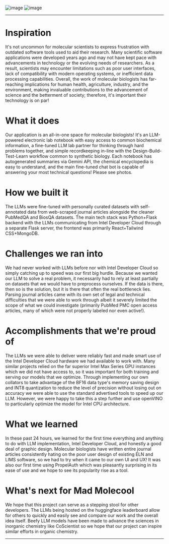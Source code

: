 ![image](https://github.com/fchau1/MadMolecool/assets/42685801/5aaea262-953d-4b46-ba57-94583b697f22)
![image](https://github.com/fchau1/MadMolecool/assets/42685801/1a5b3cf8-58cc-42bf-9e61-91b7fadf4b6e)


---

# Inspiration

It's not uncommon for molecular scientists to express frustration with outdated software tools used to aid their research. Many scientific software applications were developed years ago and may not have kept pace with advancements in technology or the evolving needs of researchers. As a result, scientists may encounter limitations such as poor user interfaces, lack of compatibility with modern operating systems, or inefficient data processing capabilities. Overall, the work of molecular biologists has far-reaching implications for human health, agriculture, industry, and the environment, making invaluable contributions to the advancement of science and the betterment of society; therefore, it's important their technology is on par!

# What it does

Our application is an all-in-one space for molecular biologists! It's an LLM-powered electronic lab notebook with easy access to common biochemical information, a fine-tuned LLM lab partner for thinking through hard problems together, and simple recordkeeping in-line with the Design-Build-Test-Learn workflow common to synthetic biology. Each notebook has autogenerated summaries via Gemini API, the chemical encyclopedia is easy to understand, and the main fine-tuned chat bot is capable of answering your most technical questions! Please see photos.

# How we built it

The LLMs were fine-tuned with personally curated datasets with self-annotated data from web-scraped journal articles alongside the cleaner PubMedQA and BiosQA datasets. The main tech stack was Python+Flask backend with the LLMs communicating from Intel Developer Cloud through a separate Flask server, the frontend was primarily React+Tailwind CSS+MongoDB.

# Challenges we ran into

We had never worked with LLMs before nor with Intel Developer Cloud so simply catching up to speed was our first big hurdle. Because we wanted our LLM to solve a real problem, it necessarily had to rely at least partially on datasets that we would have to preprocess ourselves. If the data is there, then so is the solution, but it is there that often the real bottleneck lies. Parsing journal articles came with its own set of legal and technical difficulties that we were able to work through albeit it severely limited the scope of what we could investigate (primarily PubMed PMC open access articles, many of which were not properly labeled nor even active!).

# Accomplishments that we're proud of

The LLMs we were able to deliver were reliably fast and made smart use of the Intel Developer Cloud hardware we had available to work with. Many similar projects relied on the far superior Intel Max Series GPU instances which we did not have access to, so it was important for both training and serving our models that we optimize. Through implementing our own collators to take advantage of the BF16 data type's memory saving design and INT8 quantization to reduce the level of precision without losing out on accuracy we were able to use the standard advertised tools to speed up our LLM. However, we were happy to take this a step further and use openVINO to particularly optimize the model for Intel CPU architecture.

# What we learned

In these past 24 hours, we learned for the first time everything and anything to do with LLM implementation, Intel Developer Cloud, and honestly a good deal of graphic design. Molecular biologists have written entire journal articles consistently hating on the poor user design of existing ELN and LIMS software, so we had to try when it came to our own UI and UX! It was also our first time using PropelAuth which was pleasantly surprising in its ease of use and we hope to see its popularity rise as a tool.

# What's next for Mad Molecool

We hope that this project can serve as a stepping stool for other developers. The LLMs being hosted on the huggingface leaderboard allow for others to quickly and easily see and compare our work and the overall idea itself. Beefy LLM models have been made to advance the sciences in inorganic chemistry like CoScientist so we hope that our project can inspire similar efforts in organic chemistry.

--- 
